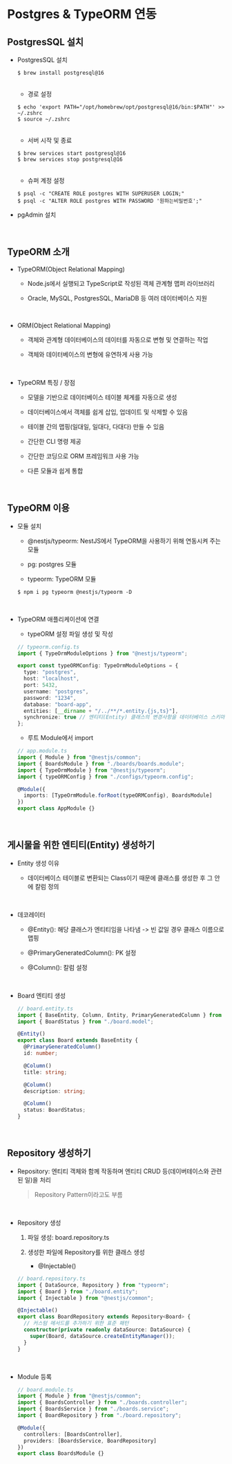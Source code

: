 # Postgres & TypeORM 연동

## PostgresSQL 설치

- PostgresSQL 설치

  ```shell
  $ brew install postgresql@16
  ```

  <br />

  - 경로 설정

  ```shell
  $ echo 'export PATH="/opt/homebrew/opt/postgresql@16/bin:$PATH"' >> ~/.zshrc
  $ source ~/.zshrc
  ```

  <br />

  - 서버 시작 및 종료

  ```shell
  $ brew services start postgresql@16
  $ brew services stop postgresql@16
  ```

  <br />

  - 슈퍼 계정 설정

  ```shell
  $ psql -c "CREATE ROLE postgres WITH SUPERUSER LOGIN;"
  $ psql -c "ALTER ROLE postgres WITH PASSWORD '원하는비밀번호';"
  ```

- pgAdmin 설치

<br />

## TypeORM 소개

- TypeORM(Object Relational Mapping)

  - Node.js에서 실행되고 TypeScript로 작성된 객체 관계형 맵퍼 라이브러리

  - Oracle, MySQL, PostgresSQL, MariaDB 등 여러 데이터베이스 지원

<br />

- ORM(Object Relational Mapping)

  - 객체와 관계형 데이터베이스의 데이터를 자동으로 변형 및 연결하는 작업

  - 객체와 데이터베이스의 변형에 유연하게 사용 가능

<br />

- TypeORM 특징 / 장점

  - 모델을 기반으로 데이터베이스 테이블 체계를 자동으로 생성

  - 데이터베이스에서 객체를 쉽게 삽입, 업데이트 및 삭제할 수 있음

  - 테이블 간의 맵핑(일대일, 일대다, 다대다) 만들 수 있음

  - 간단한 CLI 명령 제공

  - 간단한 코딩으로 ORM 프레임워크 사용 가능

  - 다른 모듈과 쉽게 통합

<br />

## TypeORM 이용

- 모듈 설치

  - @nestjs/typeorm: NestJS에서 TypeORM을 사용하기 위해 연동시켜 주는 모듈
  - pg: postgres 모듈

  - typeorm: TypeORM 모듈

  ```shell
  $ npm i pg typeorm @nestjs/typeorm -D
  ```

<br />

- TypeORM 애플리케이션에 연결

  - typeORM 설정 파일 생성 및 작성

  ```ts
  // typeorm.config.ts
  import { TypeOrmModuleOptions } from "@nestjs/typeorm";

  export const typeORMConfig: TypeOrmModuleOptions = {
    type: "postgres",
    host: "localhost",
    port: 5432,
    username: "postgres",
    password: "1234",
    database: "board-app",
    entities: [__dirname + "/../**/*.entity.{js,ts}"],
    synchronize: true // 엔티티(Entity) 클래스의 변경사항을 데이터베이스 스키마에 자동으로 동기화
  };
  ```

  - 루트 Module에서 import

  ```ts
  // app.module.ts
  import { Module } from "@nestjs/common";
  import { BoardsModule } from "./boards/boards.module";
  import { TypeOrmModule } from "@nestjs/typeorm";
  import { typeORMConfig } from "./configs/typeorm.config";

  @Module({
    imports: [TypeOrmModule.forRoot(typeORMConfig), BoardsModule]
  })
  export class AppModule {}
  ```

<br />

## 게시물을 위한 엔티티(Entity) 생성하기

- Entity 생성 이유

  - 데이터베이스 테이블로 변환되는 Class이기 때문에 클래스를 생성한 후 그 안에 칼럼 정의

<br />

- 데코레이터

  - @Entity(): 해당 클래스가 엔티티임을 나타냄 -> 빈 값일 경우 클래스 이름으로 맵핑

  - @PrimaryGeneratedColumn(): PK 설정

  - @Column(): 칼럼 설정

<br />

- Board 엔티티 생성

  ```ts
  // board.entity.ts
  import { BaseEntity, Column, Entity, PrimaryGeneratedColumn } from "typeorm";
  import { BoardStatus } from "./board.model";

  @Entity()
  export class Board extends BaseEntity {
    @PrimaryGeneratedColumn()
    id: number;

    @Column()
    title: string;

    @Column()
    description: string;

    @Column()
    status: BoardStatus;
  }
  ```

<br />

## Repository 생성하기

- Repository: 엔티티 객체와 함께 작동하며 엔티티 CRUD 등(데이버테이스와 관련된 일)을 처리

  > Repository Pattern이라고도 부름

<br />

- Repository 생성

  1. 파일 생성: board.repository.ts

  2. 생성한 파일에 Repository를 위한 클래스 생성

     - @Injectable()

  ```ts
  // board.repository.ts
  import { DataSource, Repository } from "typeorm";
  import { Board } from "./board.entity";
  import { Injectable } from "@nestjs/common";

  @Injectable()
  export class BoardRepository extends Repository<Board> {
    // 커스텀 메서드를 추가하기 위한 표준 패턴
    constructor(private readonly dataSource: DataSource) {
      super(Board, dataSource.createEntityManager());
    }
  }
  ```

<br />

- Module 등록

  ```ts
  // board.module.ts
  import { Module } from "@nestjs/common";
  import { BoardsController } from "./boards.controller";
  import { BoardsService } from "./boards.service";
  import { BoardRepository } from "./board.repository";

  @Module({
    controllers: [BoardsController],
    providers: [BoardsService, BoardRepository]
  })
  export class BoardsModule {}
  ```
